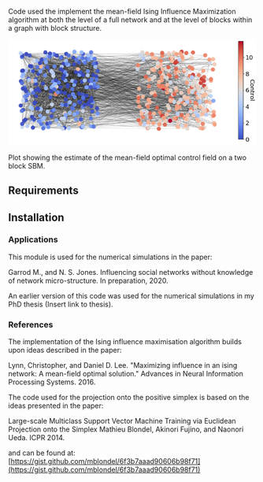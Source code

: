 
Code used the implement the mean-field Ising Influence Maximization algorithm at both the level of a full network and at the level of blocks within a graph with block structure.

![](https://github.com/MGarrod1/ising_block_level_influence/blob/master/example/full_control_on_graph.png)

Plot showing the estimate of the mean-field optimal control field on a two block SBM.

## Requirements

## Installation

### Applications

This module is used for the numerical simulations in the paper:

Garrod M., and N. S. Jones. Influencing social networks without knowledge of
network micro-structure. In preparation, 2020.

An earlier version of this code was used for the numerical simulations in my PhD thesis (Insert link to thesis).

### References

The implementation of the Ising influence maximisation algorithm builds upon ideas described in the paper: 

Lynn, Christopher, and Daniel D. Lee. "Maximizing influence in an ising network: A mean-field optimal solution." Advances in Neural Information Processing Systems. 2016. 

The code used for the projection onto the positive simplex is based on the ideas presented in the paper:

Large-scale Multiclass Support Vector Machine Training via Euclidean Projection onto the Simplex
Mathieu Blondel, Akinori Fujino, and Naonori Ueda.
ICPR 2014.

and can be found at: [https://gist.github.com/mblondel/6f3b7aaad90606b98f71](https://gist.github.com/mblondel/6f3b7aaad90606b98f71)


